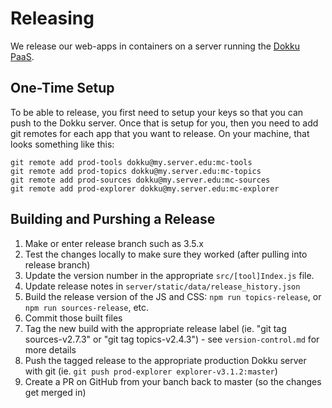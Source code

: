Releasing
=========

We release our web-apps in containers on a server running the [Dokku PaaS](http://dokku.viewdocs.io/dokku/).

One-Time Setup
--------------

To be able to release, you first need to setup your keys so that you can push to the Dokku server.  Once that is setup for you, then you need to add git remotes for each app that you want to release.  On your machine, that looks something like this:

```
git remote add prod-tools dokku@my.server.edu:mc-tools
git remote add prod-topics dokku@my.server.edu:mc-topics
git remote add prod-sources dokku@my.server.edu:mc-sources
git remote add prod-explorer dokku@my.server.edu:mc-explorer
```

Building and Purshing a Release
-------------------------------

1. Make or enter release branch such as 3.5.x
2. Test the changes locally to make sure they worked (after pulling into release branch)
3. Update the version number in the appropriate `src/[tool]Index.js` file.
4. Update release notes in `server/static/data/release_history.json`
5. Build the release version of the JS and CSS: `npm run topics-release`, or `npm run sources-release`, etc.
6. Commit those built files 
7. Tag the new build with the appropriate release label (ie. "git tag sources-v2.7.3" or "git tag topics-v2.4.3") - see `version-control.md` for more details
8. Push the tagged release to the appropriate production Dokku server with git (ie. `git push prod-explorer explorer-v3.1.2:master`)
9. Create a PR on GitHub from your banch back to master (so the changes get merged in)
